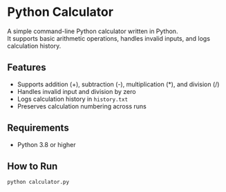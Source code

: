 # Python Calculator

A simple command-line Python calculator written in Python.  
It supports basic arithmetic operations, handles invalid inputs, and logs calculation history.

## Features
- Supports addition (+), subtraction (-), multiplication (*), and division (/)
- Handles invalid input and division by zero
- Logs calculation history in `history.txt`
- Preserves calculation numbering across runs

## Requirements
- Python 3.8 or higher

## How to Run
```bash
python calculator.py
